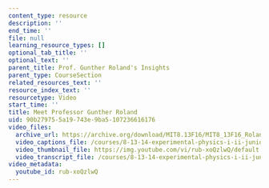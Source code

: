 ```yaml
---
content_type: resource
description: ''
end_time: ''
file: null
learning_resource_types: []
optional_tab_title: ''
optional_text: ''
parent_title: Prof. Gunther Roland's Insights
parent_type: CourseSection
related_resources_text: ''
resource_index_text: ''
resourcetype: Video
start_time: ''
title: Meet Professor Gunther Roland
uid: 90b27975-5a19-743e-9ba5-107236616176
video_files:
  archive_url: https://archive.org/download/MIT8.13F16/MIT8_13F16_Roland_Meet_the_Educator_300k.mp4
  video_captions_file: /courses/8-13-14-experimental-physics-i-ii-junior-lab-fall-2016-spring-2017/a2f34a5f752a53feab565b449922cd15_2881441.vtt
  video_thumbnail_file: https://img.youtube.com/vi/rub-xoQzlwQ/default.jpg
  video_transcript_file: /courses/8-13-14-experimental-physics-i-ii-junior-lab-fall-2016-spring-2017/bfb92580e9d0fc4648a3ff3759e87ca4_2881441.pdf
video_metadata:
  youtube_id: rub-xoQzlwQ
---
```

